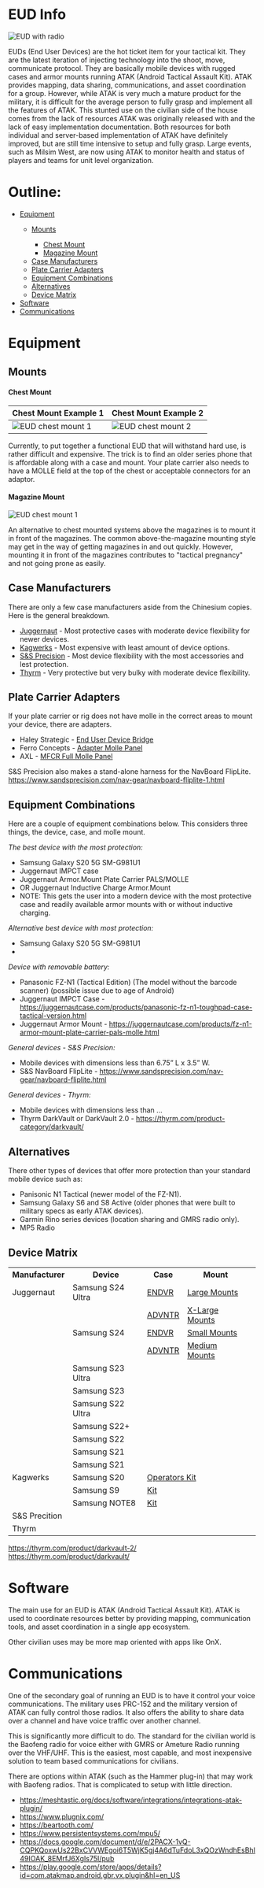 # EUD Info

![EUD with radio](/resources/pictures/eud-with-radio.png)

EUDs (End User Devices) are the hot ticket item for your tactical kit. They are the latest iteration of injecting technology into the shoot, move, communicate protocol. They are basically mobile devices with rugged cases and armor mounts running ATAK (Android Tactical Assault Kit). ATAK provides mapping, data sharing, communications, and asset coordination for a group. However, while ATAK is very much a mature product for the military, it is difficult for the average person to fully grasp and implement all the features of ATAK. This stunted use on the civilian side of the house comes from the lack of resources ATAK was originally released with and the lack of easy implementation documentation. Both resources for both individual and server-based implementation of ATAK have definitely improved, but are still time intensive to setup and fully grasp. Large events, such as Milsim West, are now using ATAK to monitor health and status of players and teams for unit level organization.

# Outline:
<ul>
  <li><a href="https://github.com/ajdrew/eud-info?tab=readme-ov-file#equipment">Equipment</a></li>
    <ul>
      <li><a href="https://github.com/ajdrew/eud-info?tab=readme-ov-file#mounts">Mounts</a></li>
        <ul>
            <li><a href="https://github.com/ajdrew/eud-info?tab=readme-ov-file#examples-of-euds-mounted-to-armor">Chest Mount</a></li>
            <li><a href="https://github.com/ajdrew/eud-info?tab=readme-ov-file#magazine-mount">Magazine Mount</a></li>
        </ul>
      <li><a href="https://github.com/ajdrew/eud-info?tab=readme-ov-file#case-manufacturers">Case Manufacturers</a></li>
      <li><a href="https://github.com/ajdrew/eud-info?tab=readme-ov-file#plate-carrier-adapters">Plate Carrier Adapters</a></li>
      <li><a href="https://github.com/ajdrew/eud-info?tab=readme-ov-file#equipment-combinations">Equipment Combinations</a></li>
      <li><a href="https://github.com/ajdrew/eud-info?tab=readme-ov-file#alternatives">Alternatives</a></li>
      <li><a href="https://github.com/ajdrew/eud-info?tab=readme-ov-file#device-matrix">Device Matrix</a></li>
    </ul>
    <li><a href="https://github.com/ajdrew/eud-info?tab=readme-ov-file#software">Software</a></li>
    <li><a href="https://github.com/ajdrew/eud-info?tab=readme-ov-file#communications">Communications</a></li>
    </ul>
  </li>
</ul> 


# Equipment

## Mounts

#### Chest Mount
| Chest Mount Example 1 | Chest Mount Example 2 |
| ----------- | ----------- |
| ![EUD chest mount 1](/resources/pictures/eud-chest-mount1.png) | ![EUD chest mount 2](/resources/pictures/eud-chest-mount2.png)  | 

Currently, to put together a functional EUD that will withstand hard use, is rather difficult and expensive. The trick is to find an older series phone that is affordable along with a case and mount. Your plate carrier also needs to have a MOLLE field at the top of the chest or acceptable connectors for an adaptor. 

#### Magazine Mount

![EUD chest mount 1](/resources/pictures/eud-mag-mount.png)

An alternative to chest mounted systems above the magazines is to mount it in front of the magazines. The common above-the-magazine mounting style may get in the way of getting magazines in and out quickly. However, mounting it in front of the magazines contributes to "tactical pregnancy" and not going prone as easily.

## Case Manufacturers
There are only a few case manufacturers aside from the Chinesium copies. Here is the general breakdown.

- <a href="https://juggernautcase.com/" target="_blank">Juggernaut</a> - Most protective cases with moderate device flexibility for newer devices.
- <a href="https://kagwerks.shop/collections/operators-kits" target="_blank">Kagwerks</a> - Most expensive with least amount of device options.
- <a href="https://www.sandsprecision.com/nav-gear.html" target="_blank">S&S Precision</a> - Most device flexibility with the most accessories and lest protection.
- <a href="https://thyrm.com/product-category/darkvault/" target="_blank">Thyrm</a> - Very protective but very bulky with moderate device flexibility.

## Plate Carrier Adapters
If your plate carrier or rig does not have molle in the correct areas to mount your device, there are adapters.
- Haley Strategic - <a href="https://haleystrategic.com/end-user-device-bridge" target="_blank">End User Device Bridge</a>
- Ferro Concepts - <a href="https://ferroconcepts.com/collections/general-purpose/products/adapt-molle-panel" target="_blank">Adapter Molle Panel</a>
- AXL - <a href="https://www.axladvanced.com/products/mfcr-full-molle-panel" target="_blank">MFCR Full Molle Panel</a>

S&S Precision also makes a stand-alone harness for the NavBoard FlipLite. <a href="https://www.sandsprecision.com/nav-gear/navboard-fliplite-1.html" target="_blank">https://www.sandsprecision.com/nav-gear/navboard-fliplite-1.html<a/>

## Equipment Combinations
Here are a couple of equipment combinations below. This considers three things, the device, case, and molle mount.

*The best device with the most protection:*
- Samsung Galaxy S20 5G SM-G981U1
- Juggernaut IMPCT case
- Juggernaut Armor.Mount Plate Carrier PALS/MOLLE
- OR Juggernaut Inductive Charge Armor.Mount
- NOTE: This gets the user into a modern device with the most protective case and readily available armor mounts with or without inductive charging. 

*Alternative best device with most protection:*
- Samsung Galaxy S20 5G SM-G981U1
- 

*Device with removable battery:*
- Panasonic FZ-N1 (Tactical Edition) (The model without the barcode scanner) (possible issue due to age of Android)
- Juggernaut IMPCT Case -  https://juggernautcase.com/products/panasonic-fz-n1-toughpad-case-tactical-version.html
- Juggernaut Armor Mount - https://juggernautcase.com/products/fz-n1-armor-mount-plate-carrier-pals-molle.html 

*General devices - S&S Precision:*
- Mobile devices with dimensions less than 6.75” L x 3.5” W.
- S&S NavBoard FlipLite - https://www.sandsprecision.com/nav-gear/navboard-fliplite.html 

*General devices - Thyrm:*
- Mobile devices with dimensions less than ...
- Thyrm DarkVault or DarkVault 2.0 - https://thyrm.com/product-category/darkvault/

## Alternatives
There other types of devices that offer more protection than your standard mobile device such as:
- Panisonic N1 Tactical (newer model of the FZ-N1).
- Samsung Galaxy S6 and S8 Active (older phones that were built to military specs as early ATAK devices).
- Garmin Rino series devices (location sharing and GMRS radio only).
- MP5 Radio

## Device Matrix

 <table>
  <tr>
    <th><b>Manufacturer</b></th>
    <th><b>Device</b></th>
    <th><b>Case</b></th>
    <th><b>Mount</b></th>
  </tr>
  <tr>
    <td>Juggernaut</td>
    <td>Samsung S24 Ultra</td>
    <td><a href="https://juggernautcase.com/products/galaxy-s24-ultra-endvr-phone-case.html" target="_blank">ENDVR</a></td>
    <td><a href="https://juggernautcase.com/products/armor.mount-plate-carrier-pals/molle-phone-.html" target="_blank">Large Mounts</a><td>
  </tr>
  <tr>
    <td></td>
    <td></td>
    <td><a href="https://juggernautcase.com/products/galaxy-s24-ultra-advntr-phone-case.html" target="_blank">ADVNTR</a></td>
    <td><a href="https://juggernautcase.com/products/armor.mount-plate-carrier-pals/molle-phone-.html" target="_blank">X-Large Mounts</a><td>
  </tr>
  <tr>
    <td></td>
    <td>Samsung S24</td>
    <td><a href="https://juggernautcase.com/products/galaxy-s24-endvr-phone-case.html" target="_blank">ENDVR</a></td>
    <td><a href="https://juggernautcase.com/products/armor.mount-plate-carrier-pals/molle-phone-.html" target="_blank">Small Mounts</a><td>
  </tr>

  <tr>
    <td></td>
    <td></td>
    <td><a href="https://juggernautcase.com/products/galaxy-s24-advntr-phone-case.html" target="_blank">ADVNTR</a></td>
    <td><a href="https://juggernautcase.com/products/armor.mount-plate-carrier-pals/molle-phone-.html" target="_blank">Medium Mounts</a><td>
  </tr>
  </tr>
  <tr>
    <td></td>
    <td>Samsung S23 Ultra</td>
    <td></td>
    <td></td>
  </tr>
  <tr>
    <td></td>
    <td>Samsung S23</td>
    <td></td>
    <td></td>
  </tr>
  <tr>
    <td></td>
    <td>Samsung S22 Ultra</td>
    <td></td>
    <td></td>
  </tr>
  <tr>
    <td></td>
    <td>Samsung S22+</td>
    <td></td>
    <td></td>
  </tr>
  <tr>
    <td></td>
    <td>Samsung S22</td>
    <td></td>
    <td></td>
  </tr>
  <tr>
    <td></td>
    <td>Samsung S21</td>
    <td></td>
    <td></td>
  </tr>
  <tr>
    <td></td>
    <td>Samsung S21</td>
    <td></td>
    <td></td>
  </tr>
  <tr>
    <td>Kagwerks</td>
    <td>Samsung S20</td>
    <td colspan="2"><a href="https://kagwerks.shop/collections/operators-kits/products/kagwerks-galaxy-s20-operators-kit" target="_blank">Operators Kit</a></td>
  </tr>
  <tr>
    <td></td>
    <td>Samsung S9</td>
    <td colspan="2"><a href="https://kagwerks.shop/collections/operators-kits/products/kagwerks-galaxy-s9-kit" target="_blank">Kit</a></td>
  </tr>
  <tr>
    <td></td>
    <td>Samsung NOTE8</td>
    <td colspan="2"><a href="https://kagwerks.shop/collections/operators-kits/products/kagwerks-note-8-kit" target="_blank">Kit</a></td>
  </tr>
  <tr>
    <td>S&S Precition</td>
  </tr>
  <tr>
    <td>Thyrm</td>
  </tr>
</table> 



https://thyrm.com/product/darkvault-2/
https://thyrm.com/product/darkvault/



# Software
The main use for an EUD is ATAK (Android Tactical Assault Kit). ATAK is used to coordinate resources better by providing mapping, communication tools, and asset coordination in a single app ecosystem. 

Other civilian uses may be more map oriented with apps like OnX.



# Communications
One of the secondary goal of running an EUD is to have it control your voice communications. The military uses PRC-152 and the military version of ATAK can fully control those radios. It also offers the ability to share data over a channel and have voice traffic over another channel.

This is significantly more difficult to do. The standard for the civilian world is the Baofeng radio for voice either with GMRS or Ameture Radio running over the VHF/UHF. This is the easiest, most capable, and most inexpensive solution to team based communications for civilians.

There are options within ATAK (such as the Hammer plug-in) that may work with Baofeng radios. That is complicated to setup with little direction. 

- https://meshtastic.org/docs/software/integrations/integrations-atak-plugin/
- https://www.plugnix.com/
- https://beartooth.com/
- https://www.persistentsystems.com/mpu5/
- https://docs.google.com/document/d/e/2PACX-1vQ-CQPKQoxwUs22BxCVVWEgoi6T5WjK5gj4A6dTuFdoL3xQOzWndhEsBhI49IOAK_8EMrfJ6XgIs75I/pub
- https://play.google.com/store/apps/details?id=com.atakmap.android.gbr.vx.plugin&hl=en_US